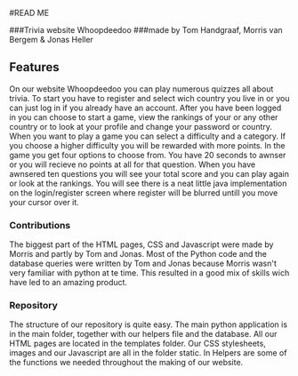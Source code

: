 #READ ME

###Trivia website Whoopdeedoo
###made by Tom Handgraaf, Morris van Bergem & Jonas Heller

## Features
On our website Whoopdeedoo you can play numerous quizzes all about trivia.
To start you have to register and select wich country you live in or you can just log in if you already have an account.
After you have been logged in you can choose to start a game, view the rankings of your or any other country or to look at your profile and change your password or country.
When you want to play a game you can select a difficulty and a category.
If you choose a higher difficulty you will be rewarded with more points.
In the game you get four options to choose from. You have 20 seconds to awnser or you will recieve no points at all for that question.
When you have awnsered ten questions you will see your total score and you can play again or look at the rankings.
You will see there is a neat little java implementation on the login/register screen where register will be blurred untill you move your cursor over it.

### Contributions
The biggest part of the HTML pages, CSS and Javascript were made by Morris and partly by Tom and Jonas.
Most of the Python code and the database queries were written by Tom and Jonas because Morris wasn't very familiar with python at te time.
This resulted in a good mix of skills wich have led to an amazing product.

### Repository
The structure of our repository is quite easy.
The main python application is in the main folder, together with our helpers file and the database.
All our HTML pages are located in the templates folder. Our CSS stylesheets, images and our Javascript are all in the folder static.
In Helpers are some of the functions we needed throughout the making of our website.
